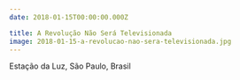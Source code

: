 ```yaml
---
date: 2018-01-15T00:00:00.000Z

title: A Revolução Não Será Televisionada
image: 2018-01-15-a-revolucao-nao-sera-televisionada.jpg
---
```


Estação da Luz, São Paulo, Brasil
